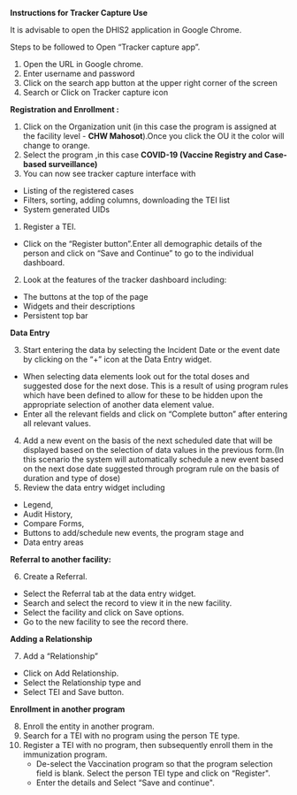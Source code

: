 **Instructions for Tracker Capture Use**

It is advisable to open the DHIS2 application in Google Chrome.

Steps to be followed to Open “Tracker capture app”.


1. Open the URL in Google chrome.
2. Enter username and password
3. Click on the search app button at the upper right corner of the screen
4. Search or Click on Tracker capture icon

**Registration and Enrollment :**

1. Click on the Organization unit (in this case the program is assigned at the facility level - **CHW Mahosot**).Once you click the OU it the color will change to orange.
2. Select the program ,in this case  **COVID-19 (Vaccine Registry and Case-based surveillance)**
3. You can now see tracker capture interface with 
*  Listing of the registered cases
* Filters, sorting, adding columns, downloading the TEI list
* System generated UIDs
1. Register a TEI. 
* Click on the “Register button”.Enter all demographic details of the person and click on “Save and Continue” to go to the individual dashboard.
2. Look at the  features of the tracker dashboard including:
* The buttons at the top of the page
* Widgets and their descriptions
* Persistent top bar

**Data Entry**



3. Start entering the data by selecting the Incident Date or the event date by clicking on the “+” icon at the Data Entry widget.
* When selecting data elements look out for the total doses and suggested dose for the next dose. This is a result of using program rules which have been defined to allow for these to be hidden upon the appropriate selection of another data element value. 
* Enter all the relevant fields and click on “Complete button” after entering all relevant values.
4. Add a new event on the basis of the next scheduled date that will be displayed based on the selection of data values in the previous form.(In this scenario the system will automatically schedule a new event based on the next dose date suggested through program rule on the basis of duration and type of dose)
5. Review the data entry widget including
* Legend, 
* Audit History, 
* Compare Forms, 
* Buttons to add/schedule new events, the program stage and 
* Data entry areas

**Referral to another facility:**



6. Create a Referral.
* Select the Referral tab at the data entry widget.
* Search and select the record to view it in the new facility.
* Select the facility and click on Save options.
* Go to the new facility to see the record there.

**Adding a Relationship**

7. Add a “Relationship”
* Click on Add Relationship.
* Select the Relationship type and 
* Select TEI and Save button.

**Enrollment in another program**

8. Enroll the entity in another program.
9. Search for a TEI with no program using the person TE type. 
10. Register a TEI with no program, then subsequently enroll them in the immunization program. 
    * De-select the Vaccination program so that the program selection field is blank. Select the person TEI type and click on “Register". 
    * Enter the details and Select “Save and continue".